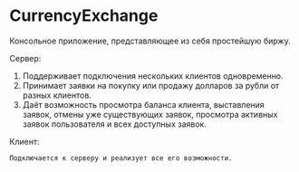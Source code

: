 # CurrencyExchange
Консольное приложение, представляющее из себя простейшую биржу. 

Сервер:
  
  1) Поддерживает подключения нескольких клиентов одновременно.
  2) Принимает заявки на покупку или продажу долларов за рубли от разных клиентов.
  3) Даёт возможность просмотра баланса клиента, выставления заявок, отмены уже существующих заявок, просмотра активных заявок пользователя и всех доступных заявок. 

Клиент:
  
    Подключается к серверу и реализует все его возможности.

